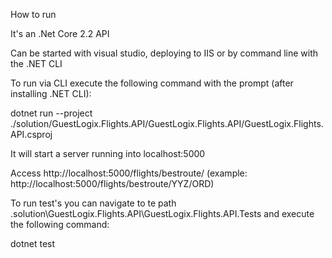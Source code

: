 How to run

It's an .Net Core 2.2 API

Can be started with visual studio, deploying to IIS or by command line with the .NET CLI

To run via CLI execute the following command with the prompt (after installing .NET CLI):

dotnet run --project ./solution/GuestLogix.Flights.API/GuestLogix.Flights.API/GuestLogix.Flights.API.csproj

It will start a server running into localhost:5000

Access http://localhost:5000/flights/bestroute/ (example: http://localhost:5000/flights/bestroute/YYZ/ORD)

To run test's you can navigate to te path .solution\GuestLogix.Flights.API\GuestLogix.Flights.API.Tests and execute the following command:

dotnet test
